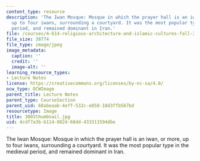 ```yaml
---
content_type: resource
description: 'The Iwan Mosque: Mosque in which the prayer hall is an iwan, or more,
  up to four iwans, surrounding a courtyard. It was the most popular type in the medieval
  period, and remained dominant in Iran.'
file: /courses/4-614-religious-architecture-and-islamic-cultures-fall-2002/4cdf7a3bb114082d68dd433311594dbe_3003thumbnail.jpg
file_size: 38774
file_type: image/jpeg
image_metadata:
  caption: ''
  credit: ''
  image-alt: ''
learning_resource_types:
- Lecture Notes
license: https://creativecommons.org/licenses/by-nc-sa/4.0/
ocw_type: OCWImage
parent_title: Lecture Notes
parent_type: CourseSection
parent_uid: 68abeaab-4eff-532c-e858-18d3ffb567bd
resourcetype: Image
title: 3003thumbnail.jpg
uid: 4cdf7a3b-b114-082d-68dd-433311594dbe
---
```

The Iwan Mosque: Mosque in which the prayer hall is an iwan, or more, up to four iwans, surrounding a courtyard. It was the most popular type in the medieval period, and remained dominant in Iran.